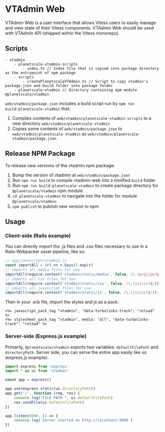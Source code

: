 # VTAdmin Web
VTAdmin Web is a user interface that allows Vitess users to easily manage and view state of their Vitess components. VTAdmin Web should be used with VTAdmin API (shipped within the Vitess monorepo).

## Scripts
```
- vtadmin
    - planetscale-vtadmin-scripts
        - index.ts // Index file that is copied into package directory as the entrypoint of npm package
    - scripts
        - createPlanetscaleVTAdmin.ts // Script to copy vtadmin's package.json and build folder into package folder
    - planetscale-vtadmin // Directory containing npm module @planetscale/vtadmin
```

`web/vtadmin/package.json` includes a build script run by `npm run build:planetscale-vtadmin` that:
1. Compiles contents of `web/vtadmin/planetscale-vtadmin-scripts` to a new directory `web/vtadmin/planetscale-vtadmin`
2. Copies some contents of `web/vtadmin/package.json` to `web/vtadmin/planetscale-vtadmin` as `web/vtadmin/planetscale-vtadmin/package.json`

## Release NPM Package
To release new versions of the vtadmin npm package:
1. Bump the version of vtadmin at `web/vtadmin/package.json`
2. Run `npm run build` to compile vtadmin-web into a minified `build` folder
3. Run `npm run build:planetscale-vtadmin` to create package directory for `@planetscale/vtadmin` npm module
4. `cd planetscale-vtadmin` to navigate into the folder for module `@planetscale/vtadmin`
5. `npm publish` to publish new version to npm

## Usage
### Client-side (Rails example)
You can directly import the .js files and .css files necessary to use in a Rails-Webpacker asset pipeline, like so:
```javascript
// app/javascript/vtadmin.js
const importAll = (r) => r.keys().map(r)
// imports all media files for use
importAll(require.context('vtadmin/static/media', false, /\.(png|jpe?g|svg)$/));
// imports all css files for use
importAll(require.context('vtadmin/static/css', false, /\.(js|css)$/));
// imports all javascript files for use
importAll(require.context('vtadmin/static/js', false, /\.(js|css)$/));
```

Then in your .erb file, import the styles and js as a pack:
```
<%= javascript_pack_tag "vtadmin", "data-turbolinks-track": "reload" %>
<%= stylesheet_pack_tag "vtadmin", media: "all", "data-turbolinks-track": "reload" %>
```

### Server-side (Express.js example)
Primarily, `@planetscale/vtadmin` exports two variables: `defaultFilePath` and `directoryPath`. Server side, you can serve the entire app easily like so (express.js example):
```javascript
import express from 'express'
import * as ui from 'vtadmin'

const app = express()

app.use(express.static(ui.directoryPath))
app.get('/', function (req, res) {
    console.log("FILE PATH ", ui.defaultFilePath)
    res.sendFile(ui.defaultFilePath)
})

app.listen(9000, () => {
    console.log(`Server started on http://localhost:9000`)
})
```
